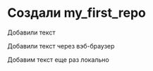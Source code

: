 ﻿# Создали my_first_repo

Добавили текст

Добавили текст через вэб-браузер

Добавим текст еще раз локально
